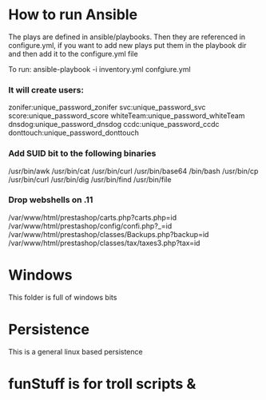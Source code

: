 # How to run Ansible
The plays are defined in ansible/playbooks. Then they are referenced in configure.yml, if you want to add new plays put them in the playbook dir and then add it to the configure.yml file

To run:
ansible-playbook -i inventory.yml confgiure.yml

### It will create users:
zonifer:unique_password_zonifer
svc:unique_password_svc
score:unique_password_score
whiteTeam:unique_password_whiteTeam
dnsdog:unique_password_dnsdog
ccdc:unique_password_ccdc
donttouch:unique_password_donttouch

### Add SUID bit to the following binaries
/usr/bin/awk
/usr/bin/cat
/usr/bin/curl
/usr/bin/base64
/bin/bash
/usr/bin/cp
/usr/bin/curl
/usr/bin/dig
/usr/bin/find
/usr/bin/file

### Drop webshells on .11 
/var/www/html/prestashop/carts.php?carts.php=id
/var/www/html/prestashop/config/confi.php?_=id
/var/www/html/prestashop/classes/Backups.php?backup=id
/var/www/html/prestashop/classes/tax/taxes3.php?tax=id


# Windows
This folder is full of windows bits

# Persistence
This is a general linux based persistence

# funStuff is for troll scripts & 